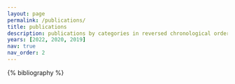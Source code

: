 ```yaml
---
layout: page
permalink: /publications/
title: publications
description: publications by categories in reversed chronological order. generated by jekyll-scholar.
years: [2022, 2020, 2019]
nav: true
nav_order: 2
---
```


<!-- _pages/publications.md -->
<div class="publications">

{% bibliography %}

</div>
